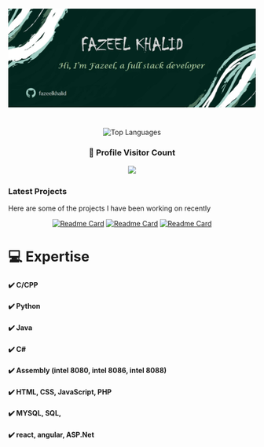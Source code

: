 ![banner](https://github.com/fazeelkhalid/fazeelkhalid/blob/main/Banner.jpg)

<h1 ></h1>


<p align="center"> <img src="https://github-readme-stats-john-fotis.vercel.app/api/top-langs/?username=fazeelkhalid&hide=javascript,html,css&layout=compact&theme=cobalt&langs_count=10&exclude_repo=john-fotis,john-fotis.github.io,Database-design-and-usage" alt="Top Languages" width = 70% />

</p>

<div align=center>
  <h3><b>📍 Profile Visitor Count</b></h3>
</div>
    
<p align="center" >   
  <img src="https://profile-counter.glitch.me/fazeelkhalid/count.svg" />  
</p>

### Latest Projects 
Here are some of the projects I have been working on recently

<div align="center">
 
[![Readme Card](https://github-readme-stats.vercel.app/api/pin/?username=fazeelkhalid&repo=AutoPlayer-Chess-With-Alpha-Beta-Pruning&theme=gotham&hide_border=true)](https://github.com/anuraghazra/github-readme-stats) 
[![Readme Card](https://github-readme-stats.vercel.app/api/pin/?username=fazeelkhalid&repo=MIPS32-Assembly-Language&theme=gotham&hide_border=true)](https://github.com/anuraghazra/github-readme-stats) 
 [![Readme Card](https://github-readme-stats.vercel.app/api/pin/?username=fazeelkhalid&repo=graph-real-time-problems&theme=gotham&hide_border=true)](https://github.com/anuraghazra/github-readme-stats) 
 
</div>

#  💻 Expertise
#### ✔️ C/CPP 
#### ✔️ Python
#### ✔️ Java 
#### ✔️ C#
#### ✔️ Assembly (intel 8080, intel 8086, intel 8088)
#### ✔️ HTML, CSS, JavaScript, PHP
#### ✔️ MYSQL, SQL, 
#### ✔️ react, angular, ASP.Net

</div>
